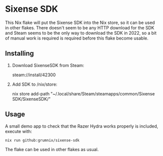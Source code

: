 Sixense SDK
===========

This Nix flake will put the Sixense SDK into the Nix store, so it can
be used in other flakes. There doesn't seem to be any HTTP download
for the SDK and Steam seems to be the only way to download the SDK in
2022, so a bit of manual work is required is required before this
flake become usable.


Installing
----------

1. Download SixenseSDK from Steam:

    steam://install/42300

2. Add SDK to /nix/store:

    nix store add-path "~/.local/share/Steam/steamapps/common/Sixense SDK/SixenseSDK/"


Usage
-----

A small demo app to check that the Razer Hydra works properly is
included, execute with:

    nix run github:grumnix/sixense-sdk

The flake can be used in other flakes as usual.
